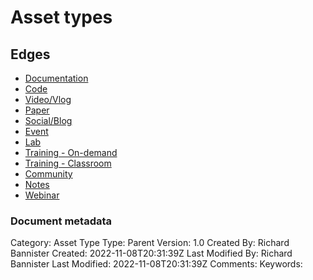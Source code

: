 # Asset types

## Edges
- [Documentation](assettype_documentation.md)
- [Code](assettype_code.md)
- [Video/Vlog](assettype_video.md)
- [Paper](assettype_paper.md)
- [Social/Blog](assettype_social.md)
- [Event](assettype_event.md)
- [Lab](assettype_lab.md)
- [Training - On-demand](assettype_training_ondemand.md)
- [Training - Classroom](assettype_training_classroom.md)
- [Community](assettype_community.md)
- [Notes](assettype_notes.md)
- [Webinar](assettype_webinar.md)


### Document metadata
Category: Asset Type
Type: Parent
Version: 1.0
Created By: Richard Bannister
Created: 2022-11-08T20:31:39Z
Last Modified By: Richard Bannister
Last Modified: 2022-11-08T20:31:39Z
Comments: 
Keywords: 